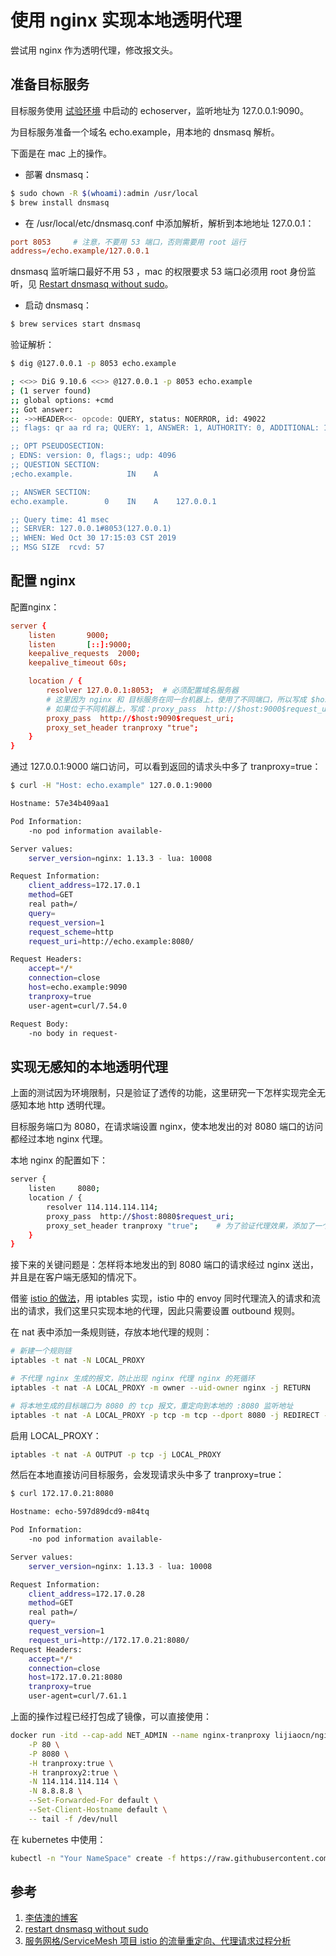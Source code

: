 <!-- toc -->
# 使用 nginx 实现本地透明代理

尝试用 nginx 作为透明代理，修改报文头。

## 准备目标服务

目标服务使用 [试验环境](./env.md) 中启动的 echoserver，监听地址为 127.0.0.1:9090。

为目标服务准备一个域名 echo.example，用本地的 dnsmasq 解析。

下面是在 mac 上的操作。

* 部署 dnsmasq：

```sh
$ sudo chown -R $(whoami):admin /usr/local
$ brew install dnsmasq
```

* 在 /usr/local/etc/dnsmasq.conf 中添加解析，解析到本地地址 127.0.0.1：

```conf
port 8053     # 注意，不要用 53 端口，否则需要用 root 运行
address=/echo.example/127.0.0.1
```

dnsmasq 监听端口最好不用 53 ，mac 的权限要求 53 端口必须用 root 身份监听，见 [Restart dnsmasq without sudo][2]。

* 启动 dnsmasq：

```sh
$ brew services start dnsmasq
```

验证解析：

```sh
$ dig @127.0.0.1 -p 8053 echo.example

; <<>> DiG 9.10.6 <<>> @127.0.0.1 -p 8053 echo.example
; (1 server found)
;; global options: +cmd
;; Got answer:
;; ->>HEADER<<- opcode: QUERY, status: NOERROR, id: 49022
;; flags: qr aa rd ra; QUERY: 1, ANSWER: 1, AUTHORITY: 0, ADDITIONAL: 1

;; OPT PSEUDOSECTION:
; EDNS: version: 0, flags:; udp: 4096
;; QUESTION SECTION:
;echo.example.            IN    A

;; ANSWER SECTION:
echo.example.        0    IN    A    127.0.0.1

;; Query time: 41 msec
;; SERVER: 127.0.0.1#8053(127.0.0.1)
;; WHEN: Wed Oct 30 17:15:03 CST 2019
;; MSG SIZE  rcvd: 57
```

## 配置 nginx

配置nginx：

```conf
server {
    listen       9000;
    listen       [::]:9000;
    keepalive_requests  2000;
    keepalive_timeout 60s;

    location / {
        resolver 127.0.0.1:8053;  # 必须配置域名服务器
        # 这里因为 nginx 和 目标服务在同一台机器上，使用了不同端口，所以写成 $host:9090
        # 如果位于不同机器上，写成：proxy_pass  http://$host:9000$request_uri;
        proxy_pass  http://$host:9090$request_uri;
        proxy_set_header tranproxy "true";
    }
}
```

通过 127.0.0.1:9000 端口访问，可以看到返回的请求头中多了 tranproxy=true：

```sh
$ curl -H "Host: echo.example" 127.0.0.1:9000

Hostname: 57e34b409aa1

Pod Information:
    -no pod information available-

Server values:
    server_version=nginx: 1.13.3 - lua: 10008

Request Information:
    client_address=172.17.0.1
    method=GET
    real path=/
    query=
    request_version=1
    request_scheme=http
    request_uri=http://echo.example:8080/

Request Headers:
    accept=*/*
    connection=close
    host=echo.example:9090
    tranproxy=true
    user-agent=curl/7.54.0

Request Body:
    -no body in request-
```

## 实现无感知的本地透明代理

上面的测试因为环境限制，只是验证了透传的功能，这里研究一下怎样实现完全无感知本地 http 透明代理。

目标服务端口为 8080，在请求端设置 nginx，使本地发出的对 8080 端口的访问都经过本地 nginx 代理。

本地 nginx 的配置如下：

```sh
server {
    listen     8080;
    location / {
        resolver 114.114.114.114; 
        proxy_pass  http://$host:8080$request_uri;
        proxy_set_header tranproxy "true";    # 为了验证代理效果，添加了一个请求头
    }
}
```

接下来的关键问题是：怎样将本地发出的到 8080 端口的请求经过 nginx 送出，并且是在客户端无感知的情况下。

借鉴 [istio 的做法][3]，用 iptables 实现，istio 中的 envoy 同时代理流入的请求和流出的请求，我们这里只实现本地的代理，因此只需要设置 outbound 规则。

在 nat 表中添加一条规则链，存放本地代理的规则：

```sh
# 新建一个规则链 
iptables -t nat -N LOCAL_PROXY

# 不代理 nginx 生成的报文，防止出现 nginx 代理 nginx 的死循环
iptables -t nat -A LOCAL_PROXY -m owner --uid-owner nginx -j RETURN

# 将本地生成的目标端口为 8080 的 tcp 报文，重定向到本地的 :8080 监听地址
iptables -t nat -A LOCAL_PROXY -p tcp -m tcp --dport 8080 -j REDIRECT --to-ports 8080
```

启用 LOCAL_PROXY：

```sh
iptables -t nat -A OUTPUT -p tcp -j LOCAL_PROXY
```

然后在本地直接访问目标服务，会发现请求头中多了 tranproxy=true：

```sh
$ curl 172.17.0.21:8080

Hostname: echo-597d89dcd9-m84tq

Pod Information:
    -no pod information available-

Server values:
    server_version=nginx: 1.13.3 - lua: 10008

Request Information:
    client_address=172.17.0.28
    method=GET
    real path=/
    query=
    request_version=1
    request_uri=http://172.17.0.21:8080/
Request Headers:
    accept=*/*
    connection=close
    host=172.17.0.21:8080
    tranproxy=true
    user-agent=curl/7.61.1
```

上面的操作过程已经打包成了镜像，可以直接使用：

```sh
docker run -itd --cap-add NET_ADMIN --name nginx-tranproxy lijiaocn/nginx-tranproxy:0.1 \
    -P 80 \
    -P 8080 \
    -H tranproxy:true \
    -H tranproxy2:true \
    -N 114.114.114.114 \
    -N 8.8.8.8 \
    --Set-Forwarded-For default \
    --Set-Client-Hostname default \
    -- tail -f /dev/null
```

在 kubernetes 中使用：

```sh
kubectl -n "Your NameSpace" create -f https://raw.githubusercontent.com/introclass/kubernetes-yamls/master/all-in-one/nginx-tranproxy.yaml
```

## 参考

1. [李佶澳的博客][1]
2. [restart dnsmasq without sudo][2]
3. [服务网格/ServiceMesh 项目 istio 的流量重定向、代理请求过程分析][3]

[1]: https://www.lijiaocn.com "李佶澳的博客"
[2]: https://www.stevenrombauts.be/2019/06/restart-dnsmasq-without-sudo/ "Restart dnsmasq without sudo"
[3]: https://www.lijiaocn.com/%E9%A1%B9%E7%9B%AE/2019/11/01/istio-packet-forward.html "服务网格/ServiceMesh 项目 istio 的流量重定向、代理请求过程分析"
